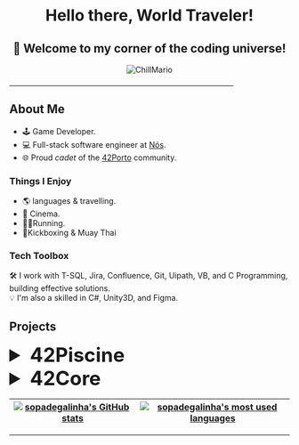 <div align="center">
  <h1><b>Hello there, World Traveler!</b></h1> 
  <h2><b>🚀 Welcome to my corner of the coding universe!</b></h2>
</div>

<p align="center">
  <img src="https://github.com/SopadeGalinha/SopadeGalinha/assets/75684404/23754dd9-acba-44f5-a80e-3274e59e3b6d" alt="ChillMario"/>
</p>

<hr style="width: 80%; margin-top: 20px; margin-bottom: 20px; border-color: #ccc;">

## About Me

- 🕹️ Game Developer.
- 💻 Full-stack software engineer at [Nós](https://www.linkedin.com/company/nos-sgps/).
- 🌐 Proud _cadet_ of the [42Porto](https://www.42porto.com/) community.

### Things I Enjoy

- 🌎 languages & travelling.
- 🎥 Cinema.
- 🏃🏻Running.
- 🥊Kickboxing & Muay Thai
  
### Tech Toolbox

🛠️ I work with T-SQL, Jira, Confluence, Git, Uipath, VB, and C Programming, building effective solutions. <br>
💡 I'm also a skilled in C#, Unity3D, and Figma.

## Projects
<details>
<summary style="font-size: 2.5em;"> <b>42Piscine</b></summary>

### Individual Projects
- [Shell00](https://github.com/SopadeGalinha/42Piscine/tree/main/Shell00)
- [Shell01](https://github.com/SopadeGalinha/42Piscine/tree/main/Shell01)
- [C00](https://github.com/SopadeGalinha/42Piscine/tree/main/C00)
- [C01](https://github.com/SopadeGalinha/42Piscine/tree/main/C01)
- [C02](https://github.com/SopadeGalinha/42Piscine/tree/main/C02)
- [C03](https://github.com/SopadeGalinha/42Piscine/tree/main/C03)
- [C04](https://github.com/SopadeGalinha/42Piscine/tree/main/C04)
- [C05](https://github.com/SopadeGalinha/42Piscine/tree/main/C05)
- [C06](https://github.com/SopadeGalinha/42Piscine/tree/main/C06)

### Group Projects
- [BSQ](https://github.com/SopadeGalinha/42Piscine/tree/main/BSQ)
- [Rush00](https://github.com/SopadeGalinha/42Piscine/tree/main/Rush00)
- [Rush01](https://github.com/SopadeGalinha/42Piscine/tree/main/Rush01)

</details>

<details>
<summary style="font-size: 2.5em;"> <b>42Core</b></summary>
  
### Individual Projects

- [libft](https://github.com/SopadeGalinha/42-Libft)
- [get_next_line](https://github.com/SopadeGalinha/42-get_next_line)
- [ft_printf](https://github.com/SopadeGalinha/42-ft_printf)
- [minitalk](https://github.com/SopadeGalinha/42-Minitalk)
- [push_Swap](https://github.com/SopadeGalinha/42-push_Swap)
- [FdF](https://github.com/SopadeGalinha/42-FdF)
</details>

| [![sopadegalinha's GitHub stats](https://github-readme-stats.vercel.app/api?username=sopadegalinha&count_private=true&include_all_commits=true&show_icons=true&hide=issues&hide_border=true&theme=dracula)](https://github.com/sopadegalinha?tab=repositories) | [![sopadegalinha's most used languages](https://github-readme-stats.vercel.app/api/top-langs/?username=sopadegalinha&layout=compact&hide_border=true&theme=midnight-purple)](https://github.com/sopadegalinha?tab=repositories) |
|:-:|:-:|

---
